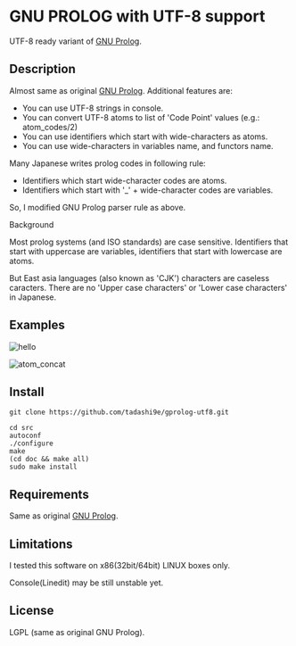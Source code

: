 GNU PROLOG with UTF-8 support
=============================

UTF-8 ready variant of [GNU Prolog](http://gprolog.org/).

Description
-----------

Almost same as original [GNU Prolog](http://gprolog.org/). Additional features are:
- You can use UTF-8 strings in console.
- You can convert UTF-8 atoms to list of 'Code Point' values (e.g.: atom_codes/2)
- You can use identifiers which start with wide-characters as atoms.
- You can use wide-characters in variables name, and functors name.

Many Japanese writes prolog codes in following rule:
- Identifiers which start wide-character codes are atoms.
- Identifiers which start with '_' + wide-character codes are variables.

So, I modified GNU Prolog parser rule as above.

Background

Most prolog systems (and ISO standards) are case sensitive.
Identifiers that start with uppercase are variables,
identifiers that start with lowercase are atoms.

But East asia languages (also known as 'CJK') characters are caseless caracters.
There are no 'Upper case characters' or 'Lower case characters' in Japanese.

Examples
--------

![hello](https://user-images.githubusercontent.com/28968058/30641273-69acbef8-9e41-11e7-9294-0b9938d61b01.png)

![atom_concat](https://user-images.githubusercontent.com/28968058/30271912-0bf115cc-972d-11e7-8de5-46059d50ea71.png)

Install
-------

    git clone https://github.com/tadashi9e/gprolog-utf8.git
    
    cd src
    autoconf
    ./configure
    make
    (cd doc && make all)
    sudo make install

Requirements
------------

Same as original [GNU Prolog](http://gprolog.org/).

Limitations
----------

I tested this software on x86(32bit/64bit) LINUX boxes only.

Console(Linedit) may be still unstable yet.

License
-------

LGPL (same as original GNU Prolog).
